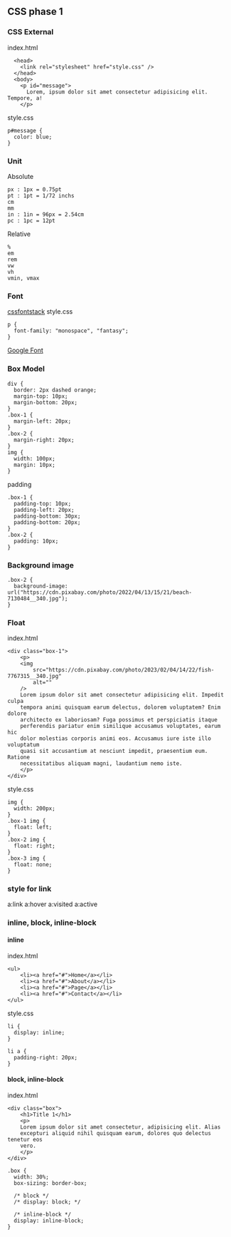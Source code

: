 ## CSS phase 1

### CSS External

index.html

```
  <head>
    <link rel="stylesheet" href="style.css" />
  </head>
  <body>
    <p id="message">
      Lorem, ipsum dolor sit amet consectetur adipisicing elit. Tempore, a!
    </p>
```

style.css

```
p#message {
  color: blue;
}
```

### Unit

Absolute

```
px : 1px = 0.75pt
pt : 1pt = 1/72 inchs
cm
mm
in : 1in = 96px = 2.54cm
pc : 1pc = 12pt
```

Relative

```
%
em
rem
vw
vh
vmin, vmax
```

### Font

[cssfontstack](https://www.cssfontstack.com/)
style.css

```
p {
  font-family: "monospace", "fantasy";
}
```

[Google Font](https://fonts.google.com/)

### Box Model

```
div {
  border: 2px dashed orange;
  margin-top: 10px;
  margin-bottom: 20px;
}
.box-1 {
  margin-left: 20px;
}
.box-2 {
  margin-right: 20px;
}
img {
  width: 100px;
  margin: 10px;
}
```

padding

```
.box-1 {
  padding-top: 10px;
  padding-left: 20px;
  padding-bottom: 30px;
  padding-bottom: 20px;
}
.box-2 {
  padding: 10px;
}
```

### Background image

```
.box-2 {
  background-image: url("https://cdn.pixabay.com/photo/2022/04/13/15/21/beach-7130484__340.jpg");
}
```

### Float

index.html

```
<div class="box-1">
    <p>
    <img
        src="https://cdn.pixabay.com/photo/2023/02/04/14/22/fish-7767315__340.jpg"
        alt=""
    />
    Lorem ipsum dolor sit amet consectetur adipisicing elit. Impedit culpa
    tempora animi quisquam earum delectus, dolorem voluptatem? Enim dolore
    architecto ex laboriosam? Fuga possimus et perspiciatis itaque
    perferendis pariatur enim similique accusamus voluptates, earum hic
    dolor molestias corporis animi eos. Accusamus iure iste illo voluptatum
    quasi sit accusantium at nesciunt impedit, praesentium eum. Ratione
    necessitatibus aliquam magni, laudantium nemo iste.
    </p>
</div>
```

style.css

```
img {
  width: 200px;
}
.box-1 img {
  float: left;
}
.box-2 img {
  float: right;
}
.box-3 img {
  float: none;
}
```

### style for link

a:link
a:hover
a:visited
a:active

### inline, block, inline-block

#### inline

index.html

```
<ul>
    <li><a href="#">Home</a></li>
    <li><a href="#">About</a></li>
    <li><a href="#">Page</a></li>
    <li><a href="#">Contact</a></li>
</ul>
```

style.css

```
li {
  display: inline;
}

li a {
  padding-right: 20px;
}
```

#### block, inline-block

index.html

```
<div class="box">
    <h1>Title 1</h1>
    <p>
    Lorem ipsum dolor sit amet consectetur, adipisicing elit. Alias
    excepturi aliquid nihil quisquam earum, dolores quo delectus tenetur eos
    vero.
    </p>
</div>
```

```
.box {
  width: 30%;
  box-sizing: border-box;

  /* block */
  /* display: block; */

  /* inline-block */
  display: inline-block;
}
```
